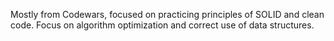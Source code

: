Mostly from Codewars, focused on practicing principles of SOLID and clean code. Focus on algorithm optimization and correct use of data structures.
